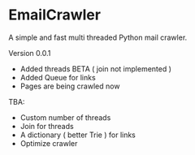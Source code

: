 # EmailCrawler
A simple and fast multi threaded Python mail crawler.




Version 0.0.1
- Added threads BETA ( join not implemented )
- Added Queue for links
- Pages are being crawled now

TBA: 
- Custom number of threads
- Join for threads
- A dictionary ( better Trie ) for links
- Optimize crawler